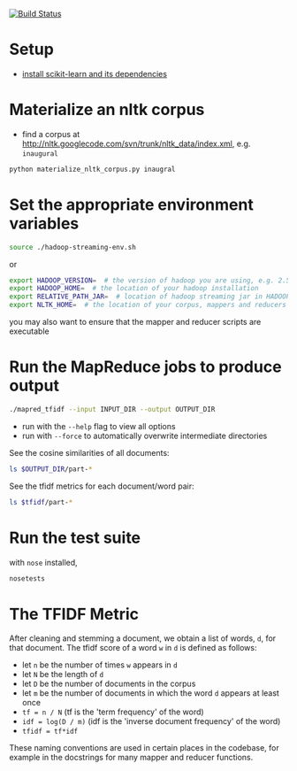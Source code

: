 [![Build Status](https://travis-ci.org/uwsampa/nltk-hadoop.svg?branch=master)](https://travis-ci.org/uwsampa/nltk-hadoop)

# Setup

- [install scikit-learn and its dependencies](http://scikit-learn.org/stable/install.html)

# Materialize an nltk corpus

- find a corpus at http://nltk.googlecode.com/svn/trunk/nltk_data/index.xml, e.g. `inaugural`

```sh
python materialize_nltk_corpus.py inaugral
```

# Set the appropriate environment variables
```sh
source ./hadoop-streaming-env.sh
```
or
```sh
export HADOOP_VERSION=  # the version of hadoop you are using, e.g. 2.5.1
export HADOOP_HOME=  # the location of your hadoop installation
export RELATIVE_PATH_JAR=  # location of hadoop streaming jar in HADOOP_HOME
export NLTK_HOME=  # the location of your corpus, mappers and reducers
```

you may also want to ensure that the mapper and reducer scripts are executable


# Run the MapReduce jobs to produce output

```sh
./mapred_tfidf --input INPUT_DIR --output OUTPUT_DIR
```
* run with the `--help` flag to view all options
* run with `--force` to automatically overwrite intermediate directories

See the cosine similarities of all documents:
```sh
ls $OUTPUT_DIR/part-*
```

See the tfidf metrics for each document/word pair:
```sh
ls $tfidf/part-*
```

# Run the test suite

with `nose` installed,
```sh
nosetests
```


# The TFIDF Metric
After cleaning and stemming a document, we obtain a list of words, `d`, for that document. The tfidf score of a word `w` in `d` is defined as follows:
* let `n` be the number of times `w` appears in `d`
* let `N` be the length of `d`
* let `D` be the number of documents in the corpus
* let `m` be the number of documents in which the word `d` appears at least once
* `tf = n / N` (tf is the 'term frequency' of the word)
* `idf = log(D / m)` (idf is the 'inverse document frequency' of the word)
* `tfidf = tf*idf`

These naming conventions are used in certain places in the codebase, for example in the docstrings for many mapper and reducer functions.
